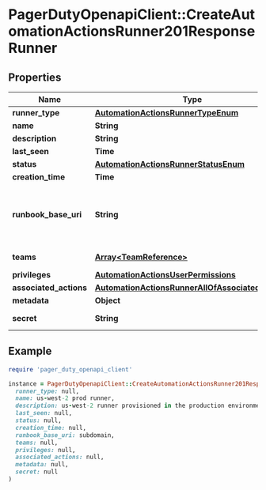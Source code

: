 # PagerDutyOpenapiClient::CreateAutomationActionsRunner201ResponseRunner

## Properties

| Name | Type | Description | Notes |
| ---- | ---- | ----------- | ----- |
| **runner_type** | [**AutomationActionsRunnerTypeEnum**](AutomationActionsRunnerTypeEnum.md) |  |  |
| **name** | **String** |  |  |
| **description** | **String** |  | [optional] |
| **last_seen** | **Time** |  | [optional] |
| **status** | [**AutomationActionsRunnerStatusEnum**](AutomationActionsRunnerStatusEnum.md) |  |  |
| **creation_time** | **Time** |  |  |
| **runbook_base_uri** | **String** | The base URI of the Runbook server to connect to. May only contain alphanumeric characters, periods, underscores and dashes. Specified as the subdomain portion of an RBA host, as in &lt;runbook_base_uri&gt;.runbook.pagerduty.cloud | [optional] |
| **teams** | [**Array&lt;TeamReference&gt;**](TeamReference.md) | The list of teams associated with the Runner | [optional][readonly] |
| **privileges** | [**AutomationActionsUserPermissions**](AutomationActionsUserPermissions.md) |  | [optional] |
| **associated_actions** | [**AutomationActionsRunnerAllOfAssociatedActions**](AutomationActionsRunnerAllOfAssociatedActions.md) |  | [optional] |
| **metadata** | **Object** | Additional metadata | [optional] |
| **secret** | **String** | Secret used for authentication of sidecar runner_types | [optional] |

## Example

```ruby
require 'pager_duty_openapi_client'

instance = PagerDutyOpenapiClient::CreateAutomationActionsRunner201ResponseRunner.new(
  runner_type: null,
  name: us-west-2 prod runner,
  description: us-west-2 runner provisioned in the production environment by the SRE team,
  last_seen: null,
  status: null,
  creation_time: null,
  runbook_base_uri: subdomain,
  teams: null,
  privileges: null,
  associated_actions: null,
  metadata: null,
  secret: null
)
```

